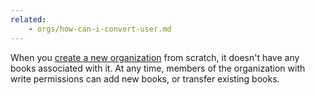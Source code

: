 ```yaml
---
related:
    - orgs/how-can-i-convert-user.md
---
```


When you [create a new organization](https://legacy.gitbook.com/organizations/new) from scratch, it doesn't have any books associated with it. At any time, members of the organization with write permissions can add new books, or transfer existing books.
